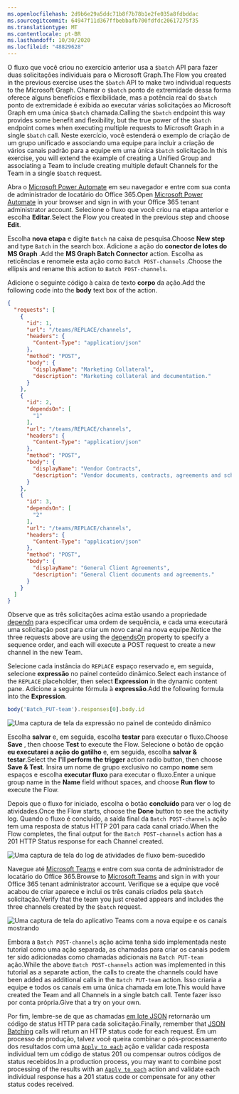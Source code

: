 ```yaml
---
ms.openlocfilehash: 2d9b6e29a5ddc71b8f7b78b1e2fe035a8fdbddac
ms.sourcegitcommit: 64947f11d367ffbebbafb700fdfdc20617275f35
ms.translationtype: MT
ms.contentlocale: pt-BR
ms.lasthandoff: 10/30/2020
ms.locfileid: "48829628"
---
```

<!-- markdownlint-disable MD002 MD041 -->

<span data-ttu-id="26568-101">O fluxo que você criou no exercício anterior usa a `$batch` API para fazer duas solicitações individuais para o Microsoft Graph.</span><span class="sxs-lookup"><span data-stu-id="26568-101">The Flow you created in the previous exercise uses the `$batch` API to make two individual requests to the Microsoft Graph.</span></span> <span data-ttu-id="26568-102">Chamar o `$batch` ponto de extremidade dessa forma oferece alguns benefícios e flexibilidade, mas a potência real do `$batch` ponto de extremidade é exibida ao executar várias solicitações ao Microsoft Graph em uma única `$batch` chamada.</span><span class="sxs-lookup"><span data-stu-id="26568-102">Calling the `$batch` endpoint this way provides some benefit and flexibility, but the true power of the `$batch` endpoint comes when executing multiple requests to Microsoft Graph in a single `$batch` call.</span></span> <span data-ttu-id="26568-103">Neste exercício, você estenderá o exemplo de criação de um grupo unificado e associando uma equipe para incluir a criação de vários canais padrão para a equipe em uma única `$batch` solicitação.</span><span class="sxs-lookup"><span data-stu-id="26568-103">In this exercise, you will extend the example of creating a Unified Group and associating a Team to include creating multiple default Channels for the Team in a single `$batch` request.</span></span>

<span data-ttu-id="26568-104">Abra o [Microsoft Power Automate](https://flow.microsoft.com) em seu navegador e entre com sua conta de administrador de locatário do Office 365.</span><span class="sxs-lookup"><span data-stu-id="26568-104">Open [Microsoft Power Automate](https://flow.microsoft.com) in your browser and sign in with your Office 365 tenant administrator account.</span></span> <span data-ttu-id="26568-105">Selecione o fluxo que você criou na etapa anterior e escolha **Editar**.</span><span class="sxs-lookup"><span data-stu-id="26568-105">Select the Flow you created in the previous step and choose **Edit**.</span></span>

<span data-ttu-id="26568-106">Escolha **nova etapa** e digite `Batch` na caixa de pesquisa.</span><span class="sxs-lookup"><span data-stu-id="26568-106">Choose **New step** and type `Batch` in the search box.</span></span> <span data-ttu-id="26568-107">Adicione a ação do **conector de lotes do MS Graph** .</span><span class="sxs-lookup"><span data-stu-id="26568-107">Add the **MS Graph Batch Connector** action.</span></span> <span data-ttu-id="26568-108">Escolha as reticências e renomeie esta ação como `Batch POST-channels` .</span><span class="sxs-lookup"><span data-stu-id="26568-108">Choose the ellipsis and rename this action to `Batch POST-channels`.</span></span>

<span data-ttu-id="26568-109">Adicione o seguinte código à caixa de texto **corpo** da ação.</span><span class="sxs-lookup"><span data-stu-id="26568-109">Add the following code into the **body** text box of the action.</span></span>

```json
{
  "requests": [
    {
      "id": 1,
      "url": "/teams/REPLACE/channels",
      "headers": {
        "Content-Type": "application/json"
      },
      "method": "POST",
      "body": {
        "displayName": "Marketing Collateral",
        "description": "Marketing collateral and documentation."
      }
    },
    {
      "id": 2,
      "dependsOn": [
        "1"
      ],
      "url": "/teams/REPLACE/channels",
      "headers": {
        "Content-Type": "application/json"
      },
      "method": "POST",
      "body": {
        "displayName": "Vendor Contracts",
        "description": "Vendor documents, contracts, agreements and schedules."
      }
    },
    {
      "id": 3,
      "dependsOn": [
        "2"
      ],
      "url": "/teams/REPLACE/channels",
      "headers": {
        "Content-Type": "application/json"
      },
      "method": "POST",
      "body": {
        "displayName": "General Client Agreements",
        "description": "General Client documents and agreements."
      }
    }
  ]
}
```

<span data-ttu-id="26568-110">Observe que as três solicitações acima estão usando a propriedade [dependn](https://docs.microsoft.com/graph/json-batching#sequencing-requests-with-the-dependson-property) para especificar uma ordem de sequência, e cada uma executará uma solicitação post para criar um novo canal na nova equipe.</span><span class="sxs-lookup"><span data-stu-id="26568-110">Notice the three requests above are using the [dependsOn](https://docs.microsoft.com/graph/json-batching#sequencing-requests-with-the-dependson-property) property to specify a sequence order, and each will execute a POST request to create a new channel in the new Team.</span></span>

<span data-ttu-id="26568-111">Selecione cada instância do `REPLACE` espaço reservado e, em seguida, selecione **expressão** no painel conteúdo dinâmico.</span><span class="sxs-lookup"><span data-stu-id="26568-111">Select each instance of the `REPLACE` placeholder, then select **Expression** in the dynamic content pane.</span></span> <span data-ttu-id="26568-112">Adicione a seguinte fórmula à **expressão**.</span><span class="sxs-lookup"><span data-stu-id="26568-112">Add the following formula into the **Expression**.</span></span>

```js
body('Batch_PUT-team').responses[0].body.id
```

![Uma captura de tela da expressão no painel de conteúdo dinâmico](./images/dynamic-expression.png)

<span data-ttu-id="26568-114">Escolha **salvar** e, em seguida, escolha **testar** para executar o fluxo.</span><span class="sxs-lookup"><span data-stu-id="26568-114">Choose **Save** , then choose **Test** to execute the Flow.</span></span> <span data-ttu-id="26568-115">Selecione o botão de opção **eu executarei a ação do gatilho** e, em seguida, escolha **salvar & testar**.</span><span class="sxs-lookup"><span data-stu-id="26568-115">Select the **I'll perform the trigger** action radio button, then choose **Save & Test**.</span></span> <span data-ttu-id="26568-116">Insira um nome de grupo exclusivo no campo **nome** sem espaços e escolha **executar fluxo** para executar o fluxo.</span><span class="sxs-lookup"><span data-stu-id="26568-116">Enter a unique group name in the **Name** field without spaces, and choose **Run flow** to execute the Flow.</span></span>

<span data-ttu-id="26568-117">Depois que o fluxo for iniciado, escolha o botão **concluído** para ver o log de atividades.</span><span class="sxs-lookup"><span data-stu-id="26568-117">Once the Flow starts, choose the **Done** button to see the activity log.</span></span> <span data-ttu-id="26568-118">Quando o fluxo é concluído, a saída final da `Batch POST-channels` ação tem uma resposta de status HTTP 201 para cada canal criado.</span><span class="sxs-lookup"><span data-stu-id="26568-118">When the Flow completes, the final output for the `Batch POST-channels` action has a 201 HTTP Status response for each Channel created.</span></span>

![Uma captura de tela do log de atividades de fluxo bem-sucedido](./images/batch-success.png)

<span data-ttu-id="26568-120">Navegue até [Microsoft Teams](https://teams.microsoft.com) e entre com sua conta de administrador de locatário do Office 365.</span><span class="sxs-lookup"><span data-stu-id="26568-120">Browse to [Microsoft Teams](https://teams.microsoft.com) and sign in with your Office 365 tenant administrator account.</span></span> <span data-ttu-id="26568-121">Verifique se a equipe que você acabou de criar aparece e inclui os três canais criados pela `$batch` solicitação.</span><span class="sxs-lookup"><span data-stu-id="26568-121">Verify that the team you just created appears and includes the three channels created by the `$batch` request.</span></span>

![Uma captura de tela do aplicativo Teams com a nova equipe e os canais mostrando](./images/team-channels.png)

<span data-ttu-id="26568-123">Embora a `Batch POST-channels` ação acima tenha sido implementada neste tutorial como uma ação separada, as chamadas para criar os canais podem ter sido adicionadas como chamadas adicionais na `Batch PUT-team` ação.</span><span class="sxs-lookup"><span data-stu-id="26568-123">While the above `Batch POST-channels` action was implemented in this tutorial as a separate action, the calls to create the channels could have been added as additional calls in the `Batch PUT-team` action.</span></span> <span data-ttu-id="26568-124">Isso criaria a equipe e todos os canais em uma única chamada em lote.</span><span class="sxs-lookup"><span data-stu-id="26568-124">This would have created the Team and all Channels in a single batch call.</span></span> <span data-ttu-id="26568-125">Tente fazer isso por conta própria.</span><span class="sxs-lookup"><span data-stu-id="26568-125">Give that a try on your own.</span></span>

<span data-ttu-id="26568-126">Por fim, lembre-se de que as chamadas [em lote JSON](https://docs.microsoft.com/graph/json-batching) retornarão um código de status HTTP para cada solicitação.</span><span class="sxs-lookup"><span data-stu-id="26568-126">Finally, remember that [JSON Batching](https://docs.microsoft.com/graph/json-batching) calls will return an HTTP status code for each request.</span></span> <span data-ttu-id="26568-127">Em um processo de produção, talvez você queira combinar o pós-processamento dos resultados com uma [`Apply to each`](https://docs.microsoft.com/power-automate/apply-to-each) ação e validar cada resposta individual tem um código de status 201 ou compensar outros códigos de status recebidos.</span><span class="sxs-lookup"><span data-stu-id="26568-127">In a production process, you may want to combine post processing of the results with an [`Apply to each`](https://docs.microsoft.com/power-automate/apply-to-each) action and validate each individual response has a 201 status code or compensate for any other status codes received.</span></span>

